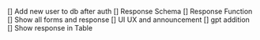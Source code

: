 [] Add new user to db after auth
[] Response Schema
[] Response Function
[] Show all forms and response
[] UI UX and announcement 
[] gpt addition 
[] Show response in Table